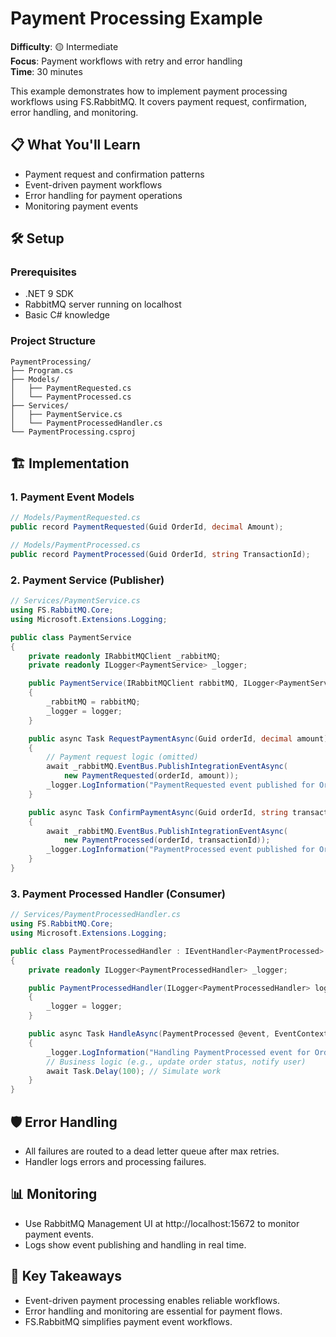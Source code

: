 # Payment Processing Example

**Difficulty**: 🟡 Intermediate  
**Focus**: Payment workflows with retry and error handling  
**Time**: 30 minutes

This example demonstrates how to implement payment processing workflows using FS.RabbitMQ. It covers payment request, confirmation, error handling, and monitoring.

## 📋 What You'll Learn
- Payment request and confirmation patterns
- Event-driven payment workflows
- Error handling for payment operations
- Monitoring payment events

## 🛠️ Setup

### Prerequisites
- .NET 9 SDK
- RabbitMQ server running on localhost
- Basic C# knowledge

### Project Structure
```
PaymentProcessing/
├── Program.cs
├── Models/
│   ├── PaymentRequested.cs
│   └── PaymentProcessed.cs
├── Services/
│   ├── PaymentService.cs
│   └── PaymentProcessedHandler.cs
└── PaymentProcessing.csproj
```

## 🏗️ Implementation

### 1. Payment Event Models

```csharp
// Models/PaymentRequested.cs
public record PaymentRequested(Guid OrderId, decimal Amount);

// Models/PaymentProcessed.cs
public record PaymentProcessed(Guid OrderId, string TransactionId);
```

### 2. Payment Service (Publisher)

```csharp
// Services/PaymentService.cs
using FS.RabbitMQ.Core;
using Microsoft.Extensions.Logging;

public class PaymentService
{
    private readonly IRabbitMQClient _rabbitMQ;
    private readonly ILogger<PaymentService> _logger;

    public PaymentService(IRabbitMQClient rabbitMQ, ILogger<PaymentService> logger)
    {
        _rabbitMQ = rabbitMQ;
        _logger = logger;
    }

    public async Task RequestPaymentAsync(Guid orderId, decimal amount)
    {
        // Payment request logic (omitted)
        await _rabbitMQ.EventBus.PublishIntegrationEventAsync(
            new PaymentRequested(orderId, amount));
        _logger.LogInformation("PaymentRequested event published for Order {OrderId}", orderId);
    }

    public async Task ConfirmPaymentAsync(Guid orderId, string transactionId)
    {
        await _rabbitMQ.EventBus.PublishIntegrationEventAsync(
            new PaymentProcessed(orderId, transactionId));
        _logger.LogInformation("PaymentProcessed event published for Order {OrderId}", orderId);
    }
}
```

### 3. Payment Processed Handler (Consumer)

```csharp
// Services/PaymentProcessedHandler.cs
using FS.RabbitMQ.Core;
using Microsoft.Extensions.Logging;

public class PaymentProcessedHandler : IEventHandler<PaymentProcessed>
{
    private readonly ILogger<PaymentProcessedHandler> _logger;

    public PaymentProcessedHandler(ILogger<PaymentProcessedHandler> logger)
    {
        _logger = logger;
    }

    public async Task HandleAsync(PaymentProcessed @event, EventContext context)
    {
        _logger.LogInformation("Handling PaymentProcessed event for Order {OrderId}", @event.OrderId);
        // Business logic (e.g., update order status, notify user)
        await Task.Delay(100); // Simulate work
    }
}
```

## 🛡️ Error Handling
- All failures are routed to a dead letter queue after max retries.
- Handler logs errors and processing failures.

## 📊 Monitoring
- Use RabbitMQ Management UI at http://localhost:15672 to monitor payment events.
- Logs show event publishing and handling in real time.

## 🎯 Key Takeaways
- Event-driven payment processing enables reliable workflows.
- Error handling and monitoring are essential for payment flows.
- FS.RabbitMQ simplifies payment event workflows. 